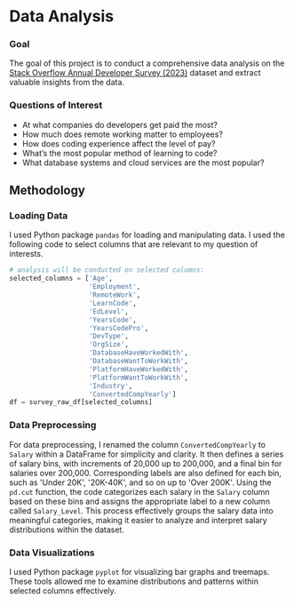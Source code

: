 # Data Analysis

### Goal
The goal of this project is to conduct a comprehensive data analysis on the [Stack Overflow Annual Developer Survey (2023)](https://survey.stackoverflow.co/) dataset and extract valuable insights from the data.

### Questions of Interest
   - At what companies do developers get paid the most?
   - How much does remote working matter to employees?
   - How does coding experience affect the level of pay?
   - What’s the most popular method of learning to code?
   - What database systems and cloud services are the most popular?

## Methodology
### Loading Data
I used Python package `pandas` for loading and manipulating data. I used the following code to select columns that are relevant to my question of interests.
```python
# analysis will be conducted on selected columns:
selected_columns = ['Age',
                    'Employment', 
                    'RemoteWork', 
                    'LearnCode', 
                    'EdLevel', 
                    'YearsCode', 
                    'YearsCodePro', 
                    'DevType', 
                    'OrgSize', 
                    'DatabaseHaveWorkedWith',
                    'DatabaseWantToWorkWith',
                    'PlatformHaveWorkedWith',
                    'PlatformWantToWorkWith',
                    'Industry', 
                    'ConvertedCompYearly']
df = survey_raw_df[selected_columns]
```

### Data Preprocessing
For data preprocessing, I renamed the column `ConvertedCompYearly` to `Salary` within a DataFrame for simplicity and clarity. It then defines a series of salary bins, with increments of 20,000 up to 200,000, and a final bin for salaries over 200,000. Corresponding labels are also defined for each bin, such as 'Under 20K', '20K-40K', and so on up to 'Over 200K'. Using the `pd.cut` function, the code categorizes each salary in the `Salary` column based on these bins and assigns the appropriate label to a new column called `Salary_Level`. This process effectively groups the salary data into meaningful categories, making it easier to analyze and interpret salary distributions within the dataset.

### Data Visualizations
I used Python package `pyplot` for visualizing bar graphs and treemaps. These tools allowed me to examine distributions and patterns within selected columns effectively.
